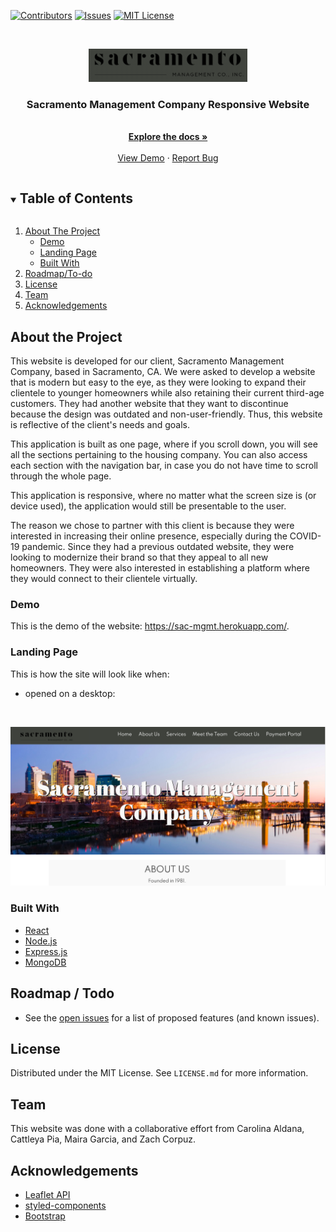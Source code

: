 [![Contributors][contributors-shield]][contributors-url]
[![Issues][issues-shield]][issues-url]
[![MIT License][license-shield]][license-url]

<br />
<p align="center">
  <a href="https://github.com/zcorpuz/SacMgmt">
    <img src="sac-logo.png" alt="Logo">
  </a>

  <h3 align="center">Sacramento Management Company Responsive Website</h3>

  <p align="center">
    <br />
    <a href="https://github.com/zcorpuz/SacMgmt"><strong>Explore the docs »</strong></a>
    <br />
    <br />
    <a href="https://github.com/zcorpuz/SacMgmt">View Demo</a>
    ·
    <a href="https://github.com/zcorpuz/SacMgmt/issues">Report Bug</a>
  </p>
</p>

<details open="open">
  <summary><h2 style="display: inline-block">Table of Contents</h2></summary>
  <ol>
    <li>
      <a href="#about-the-project">About The Project</a>
      <ul>
        <li><a href="#built-with">Demo</a></li>
      </ul>
      <ul>
        <li><a href="#built-with">Landing Page</a></li>
      </ul>
      <ul>
        <li><a href="#built-with">Built With</a></li>
      </ul>
    </li>
    <li><a href="#contributing">Roadmap/To-do</a></li>
    <li><a href="#license">License</a></li>
    <li><a href="#contact">Team</a></li>
    <li><a href="#contact">Acknowledgements</a></li>
  </ol>
</details>


## About the Project
This website is developed for our client, Sacramento Management Company, based in Sacramento, CA. We were asked to develop a website that is modern but easy to the eye, as they were looking to expand their clientele to younger homeowners while also retaining their current third-age customers. They had another website that they want to discontinue because the design was outdated and non-user-friendly. Thus, this website is reflective of the client's needs and goals. 

This application is built as one page, where if you scroll down, you will see all the sections pertaining to the housing company. You can also access each section with the navigation bar, in case you do not have time to scroll through the whole page. 

This application is responsive, where no matter what the screen size is (or device used), the application would still be presentable to the user. 

The reason we chose to partner with this client is because they were interested in increasing their online presence, especially during the COVID-19 pandemic. Since they had a previous outdated website, they were looking to modernize their brand so that they appeal to all new homeowners. They were also interested in establishing a platform where they would connect to their clientele virtually. 

### Demo
This is the demo of the website: https://sac-mgmt.herokuapp.com/.

### Landing Page
This is how the site will look like when:

* opened on a desktop:
<br />

![Sacramento Management COmpany Website in Desktop Form](./sac-desktop.png)


### Built With 
* [React](https://reactjs.org/)
* [Node.js](https://nodejs.org/en/)
* [Express.js](https://expressjs.com/)
* [MongoDB](mongodb.com) 


## Roadmap / Todo
* See the [open issues](https://github.com/zcorpuz/SacMgmt/issues) for a list of proposed features (and known issues).


## License
Distributed under the MIT License. See `LICENSE.md` for more information.


## Team
This website was done with a collaborative effort from Carolina Aldana, Cattleya Pia, Maira Garcia, and Zach Corpuz.

## Acknowledgements
* [Leaflet API](https://leafletjs.com/reference-1.7.1.html) 
* [styled-components](https://styled-components.com/) 
* [Bootstrap](https://getbootstrap.com/docs/5.0/getting-started/introduction/) 


[contributors-shield]: https://img.shields.io/github/contributors/zcorpuz/SacMgmt.svg?style=for-the-badge
[contributors-url]: https://github.com/zcorpuz/SacMgmt/graphs/contributors
[issues-shield]: https://img.shields.io/github/issues/zcorpuz/SacMgmt.svg?style=for-the-badge
[issues-url]: https://github.com/zcorpuz/SacMgmt/issues
[license-shield]: https://img.shields.io/github/license/zcorpuz/SacMgmt.svg?style=for-the-badge
[license-url]: https://github.com/zcorpuz/SacMgmt/master/LICENSE.md
